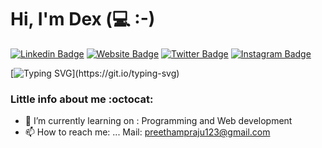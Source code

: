# Hi, I'm Dex (:computer: :-)  




[![Linkedin Badge](https://img.shields.io/badge/-LinkedIn-0e76a8?style=flat-square&logo=Linkedin&logoColor=white)](https://www.linkedin.com/in/preetham-praju-49b035217/)
[![Website Badge](https://img.shields.io/badge/Website-3b5998?style=flat-square&logo=google-chrome&logoColor=white)](https://github.com/dexpree)
[![Twitter Badge](https://img.shields.io/badge/-Twitter-00acee?style=flat-square&logo=Twitter&logoColor=white)](https://twitter.com/DEXTER76044162)
[![Instagram Badge](https://img.shields.io/badge/-Instagram-e4405f?style=flat-square&logo=Instagram&logoColor=white)](https://www.instagram.com/brian__dexter__23/)
<!-- [![Medium Badge](https://img.shields.io/badge/Medium-12100E?style=flat-square&logo=Medium&logoColor=white)](https://medium.com/@me)  -->

[![Typing SVG](https://readme-typing-svg.herokuapp.com?font=comfortaa&color=%23F77B93&size=25&height=40&lines=Nice+to+e-meet+you!;I'm+a+BCA+student;)](https://git.io/typing-svg)

### Little info about me :octocat:

- 🔭 I’m currently learning on : Programming and Web development 
- 📫 How to reach me: ... Mail: preethampraju123@gmail.com
